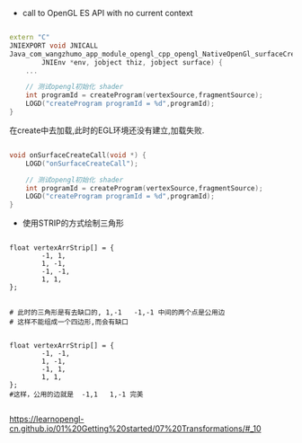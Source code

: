 - call to OpenGL ES API with no current context
```c++

extern "C"
JNIEXPORT void JNICALL
Java_com_wangzhumo_app_module_opengl_cpp_opengl_NativeOpenGl_surfaceCreate(
        JNIEnv *env, jobject thiz, jobject surface) {
    ...

    // 测试opengl初始化 shader
    int programId = createProgram(vertexSource,fragmentSource);
    LOGD("createProgram programId = %d",programId);
}

```
在create中去加载,此时的EGL环境还没有建立,加载失败.

```c++

void onSurfaceCreateCall(void *) {
    LOGD("onSurfaceCreateCall");

    // 测试opengl初始化 shader
    int programId = createProgram(vertexSource,fragmentSource);
    LOGD("createProgram programId = %d",programId);
}

```


- 使用STRIP的方式绘制三角形

```gles

float vertexArrStrip[] = {
        -1, 1,
        1, -1,
        -1, -1,
        1, 1,
};


# 此时的三角形是有去缺口的, 1,-1   -1,-1 中间的两个点是公用边
# 这样不能组成一个四边形,而会有缺口


float vertexArrStrip[] = {
        -1, -1,
        1, -1,
        -1, 1,
        1, 1,
};
#这样，公用的边就是  -1,1   1,-1 完美


```


https://learnopengl-cn.github.io/01%20Getting%20started/07%20Transformations/#_10

